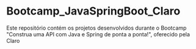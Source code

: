 # Bootcamp_JavaSpringBoot_Claro
Este repositório contém os projetos desenvolvidos durante o Bootcamp "Construa uma API com Java e Spring de ponta a ponta!", oferecido pela Claro

